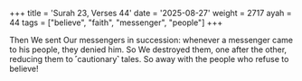 +++
title = 'Surah 23, Verses 44'
date = '2025-08-27'
weight = 2717
ayah = 44
tags = ["believe", "faith", "messenger", "people"]
+++

Then We sent Our messengers in succession: whenever a messenger came to his people, they denied him. So We destroyed them, one after the other, reducing them to ˹cautionary˺ tales. So away with the people who refuse to believe!